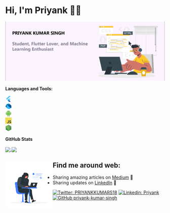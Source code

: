 # Hi, I'm Priyank 👋🏼

<img src="https://raw.githubusercontent.com/priyank-kumar-singh/priyank-kumar-singh/main/assets/header.png">

**Languages and Tools:**

<code><img height="20" src="https://raw.githubusercontent.com/priyank-kumar-singh/priyank-kumar-singh/main/assets/flutter.png">
<img height="20" src="https://raw.githubusercontent.com/priyank-kumar-singh/priyank-kumar-singh/main/assets/dart.png">
<img height="20" src="https://raw.githubusercontent.com/priyank-kumar-singh/priyank-kumar-singh/main/assets/android.png">
<img height="20" src="https://raw.githubusercontent.com/priyank-kumar-singh/priyank-kumar-singh/main/assets/javascript.png">
<img height="20" src="https://raw.githubusercontent.com/priyank-kumar-singh/priyank-kumar-singh/main/assets/nodejs.png"></code>


**GitHub Stats**

<a href="https://github.com/priyank-kumar-singh">
<img align="center" src="https://github-readme-stats.vercel.app/api?username=priyank-kumar-singh&show_icons=true&theme=light&line_height=20">
</a>
<a href="https://github.com/priyank-kumar-singh">
<img align="center" src="https://github-readme-stats.vercel.app/api/top-langs/?username=priyank-kumar-singh&layout=compact">
</a>

## Find me around web: <img align="left" src="https://raw.githubusercontent.com/priyank-kumar-singh/priyank-kumar-singh/main/assets/hacker.png" height="150" width="150"/>

- Sharing amazing articles on <a href="https://priyank-kumar-singh.medium.com/">Medium</a> 📰
- Sharing updates on <a href="https://www.linkedin.com/in/priyank-kumar-singh-9a7221193/">LinkedIn</a> 💼

[![Twitter: PRIYANKKUMARS18](https://img.shields.io/twitter/follow/PRIYANKKUMARS18?style=social)](https://twitter.com/priyankkumars18)
[![Linkedin: Priyank](https://img.shields.io/badge/-priyank--kumar--singh-blue?style=flat-square&logo=Linkedin&logoColor=white&link=https://www.linkedin.com/in/priyank-kumar-singh-9a7221193/)](https://www.linkedin.com/in/priyank-kumar-singh-9a7221193/)
[![GitHub priyank-kumar-singh](https://img.shields.io/github/followers/priyank-kumar-singh?label=follow&style=social)](https://github.com/priyank-kumar-singh)
